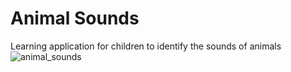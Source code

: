 # Animal Sounds
Learning application for children to identify the sounds of animals
![animal_sounds](https://user-images.githubusercontent.com/87886756/227700480-ca7cb082-d546-40cd-b65d-581ac623586a.png)
